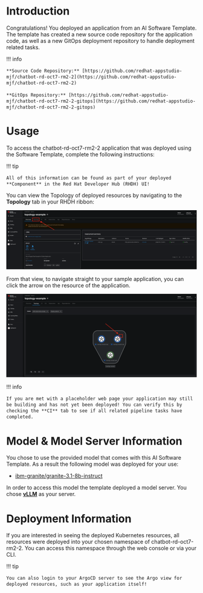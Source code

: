 # **Introduction**

Congratulations! You deployed an application from an AI Software Template. The template has created a new source code repository for the application code, as well as a new GitOps deployment repository to handle deployment related tasks.

!!! info

    **Source Code Repository:** [https://github.com/redhat-appstudio-mjf/chatbot-rd-oct7-rm2-2](https://github.com/redhat-appstudio-mjf/chatbot-rd-oct7-rm2-2)

    **GitOps Repository:** [https://github.com/redhat-appstudio-mjf/chatbot-rd-oct7-rm2-2-gitops](https://github.com/redhat-appstudio-mjf/chatbot-rd-oct7-rm2-2-gitops)

# **Usage**

To access the chatbot-rd-oct7-rm2-2 application that was deployed using the Software Template, complete the following instructions:

!!! tip

    All of this information can be found as part of your deployed **Component** in the Red Hat Developer Hub (RHDH) UI!

You can view the Topology of deployed resources by navigating to the **Topology** tab in your RHDH ribbon:

![Topology Ribbon](./images/topology-ribbon.png)

From that view, to navigate straight to your sample application, you can click the arrow on the resource of the application.

![Topology View Application Link](./images/topology-app-link.png)

!!! info

    If you are met with a placeholder web page your application may still be building and has not yet been deployed! You can verify this by checking the **CI** tab to see if all related pipeline tasks have completed.

# **Model & Model Server Information**

You chose to use the provided model that comes with this AI Software Template. As a result the following model was deployed for your use:

- [ibm-granite/granite-3.1-8b-instruct](https://huggingface.co/ibm-granite/granite-3.1-8b-instruct)

In order to access this model the template deployed a model server. You chose **[vLLM]( https://github.com/redhat-ai-dev/developer-images/tree/main/model-servers/vllm/0.8.4)** as your server.

# **Deployment Information**

If you are interested in seeing the deployed Kubernetes resources, all resources were deployed into your chosen namespace of chatbot-rd-oct7-rm2-2. You can access this namespace through the web console or via your CLI.

!!! tip

    You can also login to your ArgoCD server to see the Argo view for deployed resources, such as your application itself!
